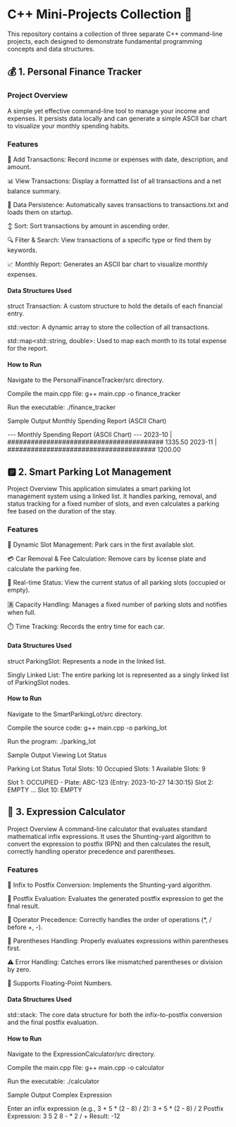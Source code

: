 # C++ Mini-Projects Collection 👋
This repository contains a collection of three separate C++ command-line projects, each designed to demonstrate fundamental programming concepts and data structures.

## 💰 1. Personal Finance Tracker
### Project Overview
 A simple yet effective command-line tool to manage your income and expenses. It persists data locally and can generate a simple ASCII bar chart to visualize your monthly spending habits.

### Features
📝 Add Transactions: Record income or expenses with date, description, and amount.

📊 View Transactions: Display a formatted list of all transactions and a net balance summary.

💾 Data Persistence: Automatically saves transactions to transactions.txt and loads them on startup.

↕️ Sort: Sort transactions by amount in ascending order.

🔍 Filter & Search: View transactions of a specific type or find them by keywords.

📈 Monthly Report: Generates an ASCII bar chart to visualize monthly expenses.

#### Data Structures Used
struct Transaction: A custom structure to hold the details of each financial entry.

std::vector<Transaction>: A dynamic array to store the collection of all transactions.

std::map<std::string, double>: Used to map each month to its total expense for the report.

#### How to Run
Navigate to the PersonalFinanceTracker/src directory.

Compile the main.cpp file: g++ main.cpp -o finance_tracker

Run the executable: ./finance_tracker

Sample Output
Monthly Spending Report (ASCII Chart)

--- Monthly Spending Report (ASCII Chart) ---
2023-10    | ######################################## 1335.50
2023-11    | ###################################### 1200.00

## 🅿️ 2. Smart Parking Lot Management
Project Overview
This application simulates a smart parking lot management system using a linked list. It handles parking, removal, and status tracking for a fixed number of slots, and even calculates a parking fee based on the duration of the stay.

### Features
🚗 Dynamic Slot Management: Park cars in the first available slot.

💳 Car Removal & Fee Calculation: Remove cars by license plate and calculate the parking fee.

🚦 Real-time Status: View the current status of all parking slots (occupied or empty).

🈵 Capacity Handling: Manages a fixed number of parking slots and notifies when full.

⏱️ Time Tracking: Records the entry time for each car.

#### Data Structures Used
struct ParkingSlot: Represents a node in the linked list.

Singly Linked List: The entire parking lot is represented as a singly linked list of ParkingSlot nodes.

#### How to Run 
Navigate to the SmartParkingLot/src directory.

Compile the source code: g++ main.cpp -o parking_lot

Run the program: ./parking_lot

Sample Output
Viewing Lot Status

 Parking Lot Status 
Total Slots: 10
Occupied Slots: 1
Available Slots: 9


Slot 1: OCCUPIED - Plate: ABC-123 (Entry: 2023-10-27 14:30:15)
Slot 2: EMPTY
...
Slot 10: EMPTY

## 🧮 3. Expression Calculator
Project Overview
A command-line calculator that evaluates standard mathematical infix expressions. It uses the Shunting-yard algorithm to convert the expression to postfix (RPN) and then calculates the result, correctly handling operator precedence and parentheses.

### Features
🔄 Infix to Postfix Conversion: Implements the Shunting-yard algorithm.

🧮 Postfix Evaluation: Evaluates the generated postfix expression to get the final result.

🥇 Operator Precedence: Correctly handles the order of operations (*, / before +, -).

🧠 Parentheses Handling: Properly evaluates expressions within parentheses first.

⚠️ Error Handling: Catches errors like mismatched parentheses or division by zero.

🔢 Supports Floating-Point Numbers.

#### Data Structures Used
std::stack: The core data structure for both the infix-to-postfix conversion and the final postfix evaluation.

#### How to Run 
Navigate to the ExpressionCalculator/src directory.

Compile the main.cpp file: g++ main.cpp -o calculator

Run the executable: ./calculator

Sample Output
Complex Expression

Enter an infix expression (e.g., 3 + 5 * (2 - 8) / 2): 3 + 5 * (2 - 8) / 2
Postfix Expression: 3 5 2 8 - * 2 / +
Result: -12
